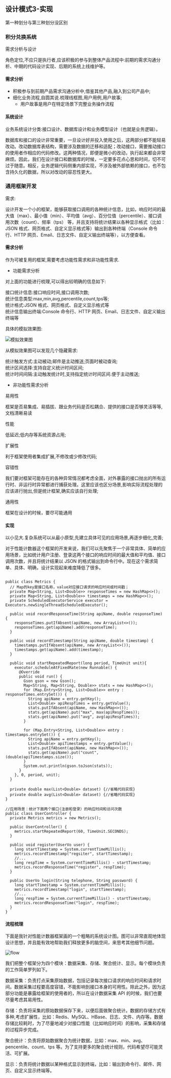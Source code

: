 ##  设计模式3-实现

第一种划分与第三种划分没区别

### 积分兑换系统

需求分析与设计

角色定位,不应只是执行者,应该积极的参与到整体产品流程中:前期的需求沟通分析、中期的代码设计实现、后期的系统上线维护等。

#### 需求分析

- 积极参与到前期产品需求沟通分析中,借鉴其他产品,融入到公司产品中;
- 细化业务流程,自圆其说.梳理线框图,用户用例,用户故事;
  - 用户故事是用户在特定场景下完整业务操作流程



#### 系统设计

业务系统设计分类:接口设计、数据库设计和业务模型设计（也就是业务逻辑）。

数据库和接口的设计非常重要，一旦设计好并投入使用之后，这两部分都不能轻易改动。改动数据库表结构，需要涉及数据的迁移和适配；改动接口，需要推动接口的使用者作相应的代码修改。这两种情况，即便是微小的改动，执行起来都会非常麻烦。因此，我们在设计接口和数据库的时候，一定要多花点心思和时间，切不可过于随意。相反，业务逻辑代码侧重内部实现，不涉及被外部依赖的接口，也不包含持久化的数据，所以对改动的容忍性更大。





### 通用框架开发

需求:

设计开发一个小的框架，能够获取接口调用的各种统计信息，比如，响应时间的最大值（max）、最小值（min）、平均值（avg）、百分位值（percentile）、接口调用次数（count）、频率（tps） 等，并且支持将统计结果以各种显示格式（比如：JSON 格式、网页格式、自定义显示格式等）输出到各种终端（Console 命令行、HTTP 网页、Email、日志文件、自定义输出终端等），以方便查看。

#### 需求分析

作为可被复用的框架,需要考虑功能性需求和非功能性需求.

- 功能需求分析

对上面的功能进行梳理,可以得出较明确的信息如下:

  接口统计信息:接口响应时间,接口调用次数;    
  统计信息类型:max,min,avg,percentile,count,tps等;        
  统计格式:JSON 格式、网页格式、自定义显示格式等    
  统计信息输出终端:Console 命令行、HTTP 网页、Email、日志文件、自定义输出终端等    

具体的模拟效果图:

![模拟效果图](统计结果页.webp)

从模拟效果图可以发现几个隐藏需求:

统计触发方式:主动被动;邮件是主动推送;页面时被动查询;     
统计区间选择:支持自定义统计时间区间;    
统计时间间隔:主动触发统计时,支持指定统计时间区间.便于主动推送;

- 非功能性需求分析

易用性

框架是否易集成、易插拔、跟业务代码是否松耦合、提供的接口是否够灵活等等,文档清晰易读

性能

低延迟;低内存等系统资源占用;

扩展性

利于框架使用者集成扩展,不修改或少修改代码;

容错性

我们要对框架可能存在的各种异常情况都考虑全面，对外暴露的接口抛出的所有运行时、非运行时异常都进行捕获处理。这里应该也区分场景,影响实际流程处理的应该进行抛出,但是统计框架,确实应该自行处理;

通用性

框架在设计的时候，要尽可能通用

#### 实现

以小见大.复杂系统可以从最小原型,先建立具体可见的应用场景,再逐步细化,完善;

对于性能计数器这个框架的开发来说，我们可以先聚焦于一个非常具体、简单的应用场景，比如统计用户注册、登录这两个接口的响应时间的最大值和平均值、接口调用次数，并且将统计结果以 JSON 的格式输出到命令行中。现在这个需求简单、具体、明确，设计实现起来难度降低了很多。

```

public class Metrics {
  // Map的key是接口名称，value对应接口请求的响应时间或时间戳；
  private Map<String, List<Double>> responseTimes = new HashMap<>();
  private Map<String, List<Double>> timestamps = new HashMap<>();
  private ScheduledExecutorService executor = Executors.newSingleThreadScheduledExecutor();

  public void recordResponseTime(String apiName, double responseTime) {
    responseTimes.putIfAbsent(apiName, new ArrayList<>());
    responseTimes.get(apiName).add(responseTime);
  }

  public void recordTimestamp(String apiName, double timestamp) {
    timestamps.putIfAbsent(apiName, new ArrayList<>());
    timestamps.get(apiName).add(timestamp);
  }

  public void startRepeatedReport(long period, TimeUnit unit){
    executor.scheduleAtFixedRate(new Runnable() {
      @Override
      public void run() {
        Gson gson = new Gson();
        Map<String, Map<String, Double>> stats = new HashMap<>();
        for (Map.Entry<String, List<Double>> entry : responseTimes.entrySet()) {
          String apiName = entry.getKey();
          List<Double> apiRespTimes = entry.getValue();
          stats.putIfAbsent(apiName, new HashMap<>());
          stats.get(apiName).put("max", max(apiRespTimes));
          stats.get(apiName).put("avg", avg(apiRespTimes));
        }
  
        for (Map.Entry<String, List<Double>> entry : timestamps.entrySet()) {
          String apiName = entry.getKey();
          List<Double> apiTimestamps = entry.getValue();
          stats.putIfAbsent(apiName, new HashMap<>());
          stats.get(apiName).put("count", (double)apiTimestamps.size());
        }
        System.out.println(gson.toJson(stats));
      }
    }, 0, period, unit);
  }

  private double max(List<Double> dataset) {//省略代码实现}
  private double avg(List<Double> dataset) {//省略代码实现}
}

//应用场景：统计下面两个接口(注册和登录）的响应时间和访问次数
public class UserController {
  private Metrics metrics = new Metrics();
  
  public UserController() {
    metrics.startRepeatedReport(60, TimeUnit.SECONDS);
  }

  public void register(UserVo user) {
    long startTimestamp = System.currentTimeMillis();
    metrics.recordTimestamp("regsiter", startTimestamp);
    //...
    long respTime = System.currentTimeMillis() - startTimestamp;
    metrics.recordResponseTime("register", respTime);
  }

  public UserVo login(String telephone, String password) {
    long startTimestamp = System.currentTimeMillis();
    metrics.recordTimestamp("login", startTimestamp);
    //...
    long respTime = System.currentTimeMillis() - startTimestamp;
    metrics.recordResponseTime("login", respTime);
  }
}
```

#### 流程梳理

下面是我针对性能计数器框架画的一个粗略的系统设计图。图可以非常直观地体现设计思想，并且能有效地帮助我们释放更多的脑空间，来思考其他细节问题。

![flow](flow.webp)

我们把整个框架分为四个模块：数据采集、存储、聚合统计、显示。每个模块负责的工作简单罗列如下。

数据采集：负责打点采集原始数据，包括记录每次接口请求的响应时间和请求时间。数据采集过程要高度容错，不能影响到接口本身的可用性。除此之外，因为这部分功能是暴露给框架的使用者的，所以在设计数据采集 API 的时候，我们也要尽量考虑其易用性。

存储：负责将采集的原始数据保存下来，以便后面做聚合统计。数据的存储方式有多种,考虑扩展性，比如：Redis、MySQL、HBase、日志、文件、内存等。数据存储比较耗时，为了尽量地减少对接口性能（比如响应时间）的影响，采集和存储的过程异步完成。

聚合统计：负责将原始数据聚合为统计数据，比如：max、min、avg、pencentile、count、tps 等。为了支持更多的聚合统计规则，代码希望尽可能灵活、可扩展。

显示：负责将统计数据以某种格式显示到终端，比如：输出到命令行、邮件、网页、自定义显示终端等。






